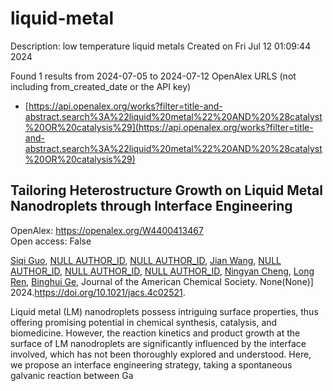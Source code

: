 # liquid-metal
Description: low temperature liquid metals
Created on Fri Jul 12 01:09:44 2024

Found 1 results from 2024-07-05 to 2024-07-12
OpenAlex URLS (not including from_created_date or the API key)
- [https://api.openalex.org/works?filter=title-and-abstract.search%3A%22liquid%20metal%22%20AND%20%28catalyst%20OR%20catalysis%29](https://api.openalex.org/works?filter=title-and-abstract.search%3A%22liquid%20metal%22%20AND%20%28catalyst%20OR%20catalysis%29)

## Tailoring Heterostructure Growth on Liquid Metal Nanodroplets through Interface Engineering   

OpenAlex: https://openalex.org/W4400413467    
Open access: False
    
[Siqi Guo](https://openalex.org/A5042025291), [NULL AUTHOR_ID](https://openalex.org/A9999999999), [NULL AUTHOR_ID](https://openalex.org/A9999999999), [Jian Wang](https://openalex.org/A5042424694), [NULL AUTHOR_ID](https://openalex.org/A9999999999), [NULL AUTHOR_ID](https://openalex.org/A9999999999), [NULL AUTHOR_ID](https://openalex.org/A9999999999), [Ningyan Cheng](https://openalex.org/A5021692036), [Long Ren](https://openalex.org/A5033392797), [Binghui Ge](https://openalex.org/A5047969603), Journal of the American Chemical Society. None(None)] 2024.https://doi.org/10.1021/jacs.4c02521.
    
Liquid metal (LM) nanodroplets possess intriguing surface properties, thus offering promising potential in chemical synthesis, catalysis, and biomedicine. However, the reaction kinetics and product growth at the surface of LM nanodroplets are significantly influenced by the interface involved, which has not been thoroughly explored and understood. Here, we propose an interface engineering strategy, taking a spontaneous galvanic reaction between Ga    

    
